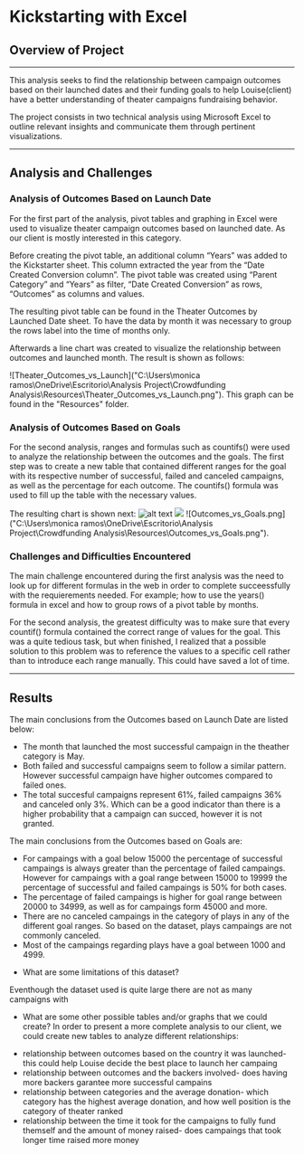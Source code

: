 # Kickstarting with Excel

## Overview of Project
---
This analysis seeks to find the relationship between campaign outcomes based on their launched dates and their funding goals to help Louise(client) have a better understanding of theater campaigns fundraising behavior. 

The project consists in two technical analysis using Microsoft Excel to outline relevant insights and communicate them through pertinent visualizations. 

---

## Analysis and Challenges
### Analysis of Outcomes Based on Launch Date

For the first part of the analysis, pivot tables and graphing in Excel were used to visualize theater campaign outcomes based on launched date. As our client is mostly interested in this category.

Before creating the pivot table, an additional column “Years” was added to the Kickstarter sheet. This column extracted the year from the “Date Created Conversion column”. The pivot table was created using “Parent Category” and “Years” as filter, “Date Created Conversion” as rows, “Outcomes” as columns and values. 

The resulting pivot table can be found in the Theater Outcomes by Launched Date sheet. To have the data by month it was necessary to group the rows label into the time of months only. 

Afterwards a line chart was created to visualize the relationship between outcomes and launched month. The result is shown as follows: 

![Theater_Outcomes_vs_Launch]("C:\Users\monica ramos\OneDrive\Escritorio\Analysis Project\Crowdfunding Analysis\Resources\Theater_Outcomes_vs_Launch.png").
This graph can be found in the "Resources" folder. 

### Analysis of Outcomes Based on Goals

For the second analysis, ranges and formulas such as countifs() were used to analyze the relationship between the outcomes and the goals. The first step was to create a new table that contained different ranges for the goal with its respective number of successful, failed and canceled campaigns, as well as the percentage for each outcome. The countifs() formula was used to fill up the table with the necessary values.

The resulting chart is shown next:
![alt text](https://github.com/[Monica-Ramos]/[Kickstarter_Analysis]/blob/[main]/image.png?raw=true)
![](Resources/Outcomes_vs_Goals.png)
![Outcomes_vs_Goals.png]("C:\Users\monica ramos\OneDrive\Escritorio\Analysis Project\Crowdfunding Analysis\Resources\Outcomes_vs_Goals.png").


### Challenges and Difficulties Encountered

The main challenge encountered during the first analysis was the need to look up for different formulas in the web in order to complete succeessfully with the requierements needed. For example; how to use the years() formula in excel and how to group rows of a pivot table by months. 

For the second analysis, the greatest difficulty was to make sure that every countif() formula contained the correct range of values for the goal. This was a quite tedious task, but when finished, I realized that a possible solution to this problem was to reference the values to a specific cell rather than to introduce each range manually. This could have saved a lot of time.

---
## Results

The main conclusions from the Outcomes based on Launch Date are listed below:

* The month that launched the most successful campaign in the theather category is May. 
* Both failed and successful campaigns seem to follow a similar pattern. However successful campaign have higher outcomes compared to failed ones.
* The total succesful campaigns represent 61%, failed campaigns 36% and canceled only 3%. Which can be a good indicator than there is a higher probability that a campaign can succed, however it is not granted.

The main conclusions from the Outcomes based on Goals are:
* For campaings with a goal below 15000 the percentage of successful campaings is always greater than the percentage of failed campaings. However for campaings with a goal range between 15000 to 19999 the percentage of successful and failed campaings is 50% for both cases. 
* The percentage of failed campaings is higher for goal range between 20000 to 34999, as well as for campaings form 45000 and more. 
* There are no canceled campaings in the category of plays in any of the different goal ranges. So based on the dataset, plays campaings are not commonly canceled.
* Most of the campaings regarding plays have a goal between 1000 and 4999. 


- What are some limitations of this dataset?

Eventhough the dataset used is quite large there are not as many campaigns with

- What are some other possible tables and/or graphs that we could create?
In order to present a more complete analysis to our client, we could create new tables to analyze different relationships:
* relationship between outcomes based on the country it was launched- this could help Louise decide the best place to launch her campaing
* relationship between outcomes and the backers involved- does having more backers garantee more successful campains
* relationship between categories and the average donation- which category has the highest average donation, and how well position is the category of theater ranked
* relationship between the time it took for the campaigns to fully fund themself and the amount of money raised- does campaings that took longer time raised more money



